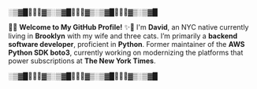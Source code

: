 ░▒▓█🎉✨💫▓▒░▒▓█🎉✨💫▓▒░▒▓█🎉✨💫▓▒░▒▓█

🎉✨ **Welcome to My GitHub Profile!** ✨🎉
I'm **David**, an NYC native currently living in **Brooklyn** with my wife and three cats.
I’m primarily a **backend software developer**, proficient in **Python**.
Former maintainer of the **AWS Python SDK boto3**, currently working on modernizing the
platforms that power subscriptions at **The New York Times**.

░▒▓█🎉✨💫▓▒░▒▓█🎉✨💫▓▒░▒▓█🎉✨💫▓▒░▒▓█
